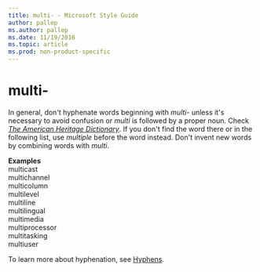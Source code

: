 ```yaml
---
title: multi- - Microsoft Style Guide
author: pallep
ms.author: pallep
ms.date: 11/19/2016
ms.topic: article
ms.prod: non-product-specific
---
```


# multi-

In general, don't hyphenate words beginning with *multi-* unless it's necessary to avoid confusion or *multi* is followed by a proper noun. Check [*The American Heritage Dictionary*](https://ahdictionary.com/). If you don't find the word there or in the following list, use *multiple* before the word instead. Don't invent new words by combining words with *multi*.

**Examples**<br />multicast <br />multichannel <br />multicolumn <br />multilevel <br />multiline <br />multilingual <br />multimedia <br />multiprocessor <br />multitasking <br />multiuser

To learn more about hyphenation, see [Hyphens](/style-guide/punctuation/dashes-hyphens/hyphens).
